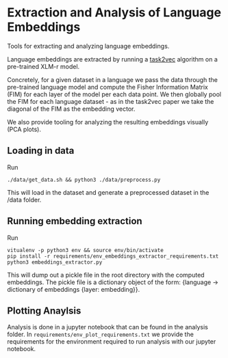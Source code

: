 # Extraction and Analysis of Language Embeddings 

Tools for extracting and analyzing language embeddings. 

Language embeddings are extracted by running a [task2vec](https://arxiv.org/abs/1902.03545) 
algorithm on a pre-trained XLM-r model. 

Concretely, for a given dataset in a language we pass the data through the pre-trained 
language model and compute the Fisher Information Matrix (FIM) for each layer of the model 
per each data point. We then globally pool the FIM for each language dataset - as in the 
task2vec paper we take the diagonal of the FIM as the embedding vector. 

We also provide tooling for analyzing the resulting embeddings visually (PCA plots). 

## Loading in data 
Run 
```
./data/get_data.sh && python3 ./data/preprocess.py 
```

This will load in the dataset and generate a preprocessed dataset in the /data folder. 

## Running embedding extraction 
Run 
```
vitualenv -p python3 env && source env/bin/activate
pip install -r requirements/env_embeddings_extractor_requirements.txt 
python3 embeddings_extractor.py 
```

This will dump out a pickle file in the root directory with the computed embeddings. 
The pickle file is a dictionary object of the form: 
{language -> dictionary of embeddings {layer: embedding}}.

## Plotting Anaylsis 
Analysis is done in a jupyter notebook that can be found in the analysis folder. 
In ```requirements/env_plot_requirements.txt``` we provide the requirements for the environment required to run analysis with our jupyter notebook.


